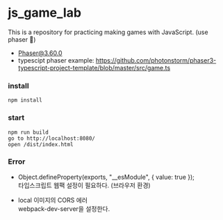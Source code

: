 # js_game_lab

This is a repository for practicing making games with JavaScript. (use phaser 🍙)

- Phaser@3.60.0
- typescipt phaser example: https://github.com/photonstorm/phaser3-typescript-project-template/blob/master/src/game.ts

### install

```shell
npm install
```

### start

```shell
npm run build
go to http://localhost:8080/
open /dist/index.html
```

### Error

- Object.defineProperty(exports, "\_\_esModule", { value: true });
  <br/>
  타입스크립트 웹팩 설정이 필요하다. (브라우저 환경)

- local 이미지의 CORS 에러
  <br/>
  webpack-dev-server을 설정한다.
